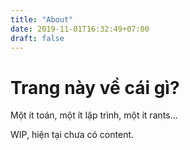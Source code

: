 ```yaml
---
title: "About"
date: 2019-11-01T16:32:49+07:00
draft: false
---
```


# Trang này về cái gì?

Một ít toán, một ít lập trình, một ít rants...

WIP, hiện tại chưa có content.
